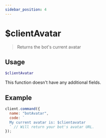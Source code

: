 ```yaml
---
sidebar_position: 4
---
```

# $clientAvatar

> Returns the bot's current avatar

## Usage

```php
$clientAvatar
```

This function doesn't have any additional fields.

## Example

```js
client.command({
  name: "botAvatar",
  code: `
  My current avatar is: $clientavatar
  ` // Will return your bot's avatar URL.
});
```
